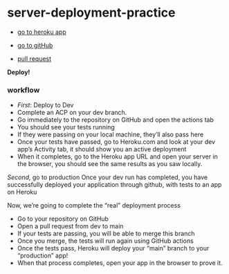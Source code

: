 # server-deployment-practice
- <a href=https://dashboard.heroku.com/apps/nassir-server-deploy-dev class="icon fa-twitter"><span      class="label">go to heroku app </span></a>

- <a href=https://github.com/nassir1976/server-deployment-practice class="icon fa-twitter"><span class="label">go to gitHub </span></a>

- <a href=https://github.com/nassir1976/server-deployment-practice/pull/2 class="icon fa-twitter"><span class="label"> pull request </span></a>

 **Deploy!**
### workflow
- *First*: Deploy to Dev
- Complete an ACP on your dev branch.
- Go immediately to the repository on GitHub and open the actions tab
- You should see your tests running
- If they were passing on your local machine, they’ll also pass here
- Once your tests have passed, go to Heroku.com and look at your dev app’s Activity tab, it should show you an active deployment
- When it completes, go to the Heroku app URL and open your server in the browser, you should see the same results as you saw locally.

*Second*, go to production
Once your dev run has completed, you have successfully deployed your application through github, with tests to an app on Heroku

Now, we’re going to complete the “real” deployment process

- Go to your repository on GitHub
- Open a pull request from dev to main
- If your tests are passing, you will be able to merge this branch
- Once you merge, the tests will run again using GitHub actions
- Once the tests pass, Heroku will deploy your “main” branch to your “production” app!
- When that process completes, open your app in the browser to prove it.
